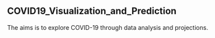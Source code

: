 ## COVID19_Visualization_and_Prediction
The aims is to explore COVID-19 through data analysis and projections.
